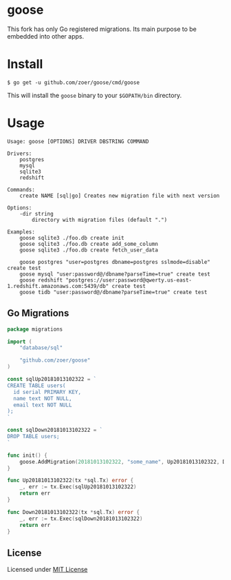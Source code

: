 # goose

This fork has only Go registered migrations. Its main purpose to be embedded
into other apps.

# Install

    $ go get -u github.com/zoer/goose/cmd/goose

This will install the `goose` binary to your `$GOPATH/bin` directory.

# Usage

```
Usage: goose [OPTIONS] DRIVER DBSTRING COMMAND

Drivers:
    postgres
    mysql
    sqlite3
    redshift

Commands:
    create NAME [sql|go] Creates new migration file with next version

Options:
    -dir string
        directory with migration files (default ".")

Examples:
    goose sqlite3 ./foo.db create init
    goose sqlite3 ./foo.db create add_some_column
    goose sqlite3 ./foo.db create fetch_user_data

    goose postgres "user=postgres dbname=postgres sslmode=disable" create test
    goose mysql "user:password@/dbname?parseTime=true" create test
    goose redshift "postgres://user:password@qwerty.us-east-1.redshift.amazonaws.com:5439/db" create test
    goose tidb "user:password@/dbname?parseTime=true" create test
```
## Go Migrations

```go
package migrations

import (
	"database/sql"

	"github.com/zoer/goose"
)

const sqlUp20181013102322 = `
CREATE TABLE users(
  id serial PRIMARY KEY,
  name text NOT NULL,
  email text NOT NULL
);
`

const sqlDown20181013102322 = `
DROP TABLE users;
`

func init() {
	goose.AddMigration(20181013102322, "some_name", Up20181013102322, Down20181013102322)
}

func Up20181013102322(tx *sql.Tx) error {
	_, err := tx.Exec(sqlUp20181013102322)
	return err
}

func Down20181013102322(tx *sql.Tx) error {
	_, err := tx.Exec(sqlDown20181013102322)
	return err
}
```

## License

Licensed under [MIT License](./LICENSE)

[GoDoc]: https://godoc.org/github.com/zoer/goose
[GoDoc Widget]: https://godoc.org/github.com/zoer/goose?status.svg
[Travis]: https://travis-ci.org/zoer/goose
[Travis Widget]: https://travis-ci.org/zoer/goose.svg?branch=master
